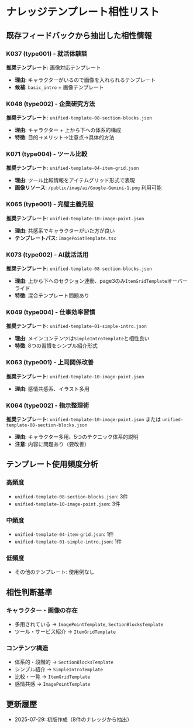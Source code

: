 # ナレッジテンプレート相性リスト

## 既存フィードバックから抽出した相性情報

### K037 (type001) - 就活体験談
**推奨テンプレート**: 画像対応テンプレート
- **理由**: キャラクターがいるので画像を入れられるテンプレート
- **候補**: `basic_intro` + 画像テンプレート

### K048 (type002) - 企業研究方法
**推奨テンプレート**: `unified-template-08-section-blocks.json`
- **理由**: キャラクター + 上から下への体系的構成
- **特徴**: 目的→メリット→注意点→具体的方法

### K071 (type004) - ツール比較
**推奨テンプレート**: `unified-template-04-item-grid.json`
- **理由**: ツール比較情報をアイテムグリッド形式で表現
- **画像リソース**: `/public/imag/ai/Google-Gemini-1.png` 利用可能

### K065 (type001) - 完璧主義克服
**推奨テンプレート**: `unified-template-10-image-point.json`
- **理由**: 共感系でキャラクターがいた方が良い
- **テンプレートパス**: `ImagePointTemplate.tsx`

### K073 (type002) - AI就活活用
**推奨テンプレート**: `unified-template-08-section-blocks.json`
- **理由**: 上から下へのセクション連動、page3のみ`ItemGridTemplate`オーバーライド
- **特徴**: 混合テンプレート問題あり

### K049 (type004) - 仕事効率習慣
**推奨テンプレート**: `unified-template-01-simple-intro.json`
- **理由**: メインコンテンツは`SimpleIntroTemplate`と相性良い
- **特徴**: 8つの習慣をシンプル紹介形式

### K063 (type001) - 上司関係改善
**推奨テンプレート**: `unified-template-10-image-point.json`
- **理由**: 感情共感系、イラスト多用

### K064 (type002) - 指示整理術
**推奨テンプレート**: `unified-template-10-image-point.json` または `unified-template-08-section-blocks.json`
- **理由**: キャラクター多用、5つのテクニック体系的説明
- **注意**: 内容に問題あり（要改善）

## テンプレート使用頻度分析

### 高頻度
- `unified-template-08-section-blocks.json`: 3件
- `unified-template-10-image-point.json`: 3件

### 中頻度  
- `unified-template-04-item-grid.json`: 1件
- `unified-template-01-simple-intro.json`: 1件

### 低頻度
- その他のテンプレート: 使用例なし

## 相性判断基準

### キャラクター・画像の存在
- 多用されている → `ImagePointTemplate`, `SectionBlocksTemplate`
- ツール・サービス紹介 → `ItemGridTemplate`

### コンテンツ構造
- 体系的・段階的 → `SectionBlocksTemplate`
- シンプル紹介 → `SimpleIntroTemplate`  
- 比較・一覧 → `ItemGridTemplate`
- 感情共感 → `ImagePointTemplate`

## 更新履歴
- 2025-07-29: 初版作成（8件のナレッジから抽出）